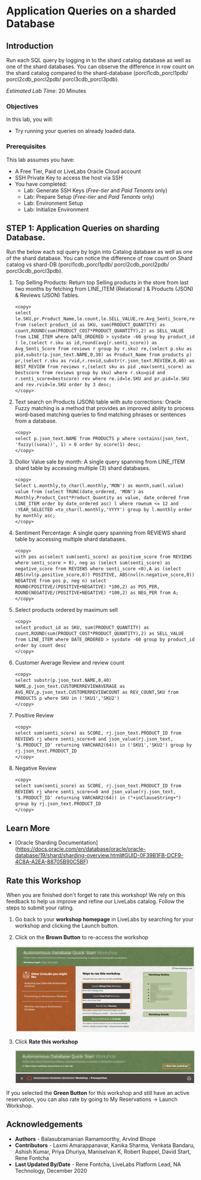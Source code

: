 # Application Queries on a sharded Database

## Introduction   
Run each SQL query by logging in to the shard catalog database as well as one of the shard databases. You can observe the difference in row count on the shard catalog compared to the shard-database (porcl1cdb_porcl1pdb/ porcl2cdb_porcl2pdb/ porcl3cdb_porcl3pdb).

*Estimated Lab Time*: 20 Minutes

### Objectives
In this lab, you will:
* Try running your queries on already loaded data.

### Prerequisites
This lab assumes you have:
- A Free Tier, Paid or LiveLabs Oracle Cloud account
- SSH Private Key to access the host via SSH
- You have completed:
    - Lab: Generate SSH Keys (*Free-tier* and *Paid Tenants* only)
    - Lab: Prepare Setup (*Free-tier* and *Paid Tenants* only)
    - Lab: Environment Setup
    - Lab: Initialize Environment

## **STEP 1**: Application Queries on sharding Database.

Run the below each sql query by login into Catalog database as well as one of the shard database. You can notice the difference of row count on Shard catalog vs shard-DB (porcl1cdb_porcl1pdb/ porcl2cdb_porcl2pdb/ porcl3cdb_porcl3pdb).

1. Top Selling Products: Return top Selling products in the store from last two months
 by fetching from LINE_ITEM (Relational ) & Products (JSON) & Reviews (JSON) Tables.

    ```
    <copy>
    select le.SKU,pr.Product_Name,le.count,le.SELL_VALUE,re.Avg_Senti_Score,rev.BEST_REVIEW from (select product_id as SKU, sum(PRODUCT_QUANTITY) as count,ROUND(sum(PRODUCT_COST*PRODUCT_QUANTITY),2) as SELL_VALUE from LINE_ITEM where DATE_ORDERED > sysdate -60 group by product_id ) le,(select r.sku as id,round(avg(r.senti_score)) as Avg_Senti_Score from reviews r group by r.sku) re,(select p.sku as pid,substr(p.json_text.NAME,0,30) as Product_Name from products p) pr,(select r.sku as rvid,r.revid,substr(r.json_text.REVIEW,0,40) as BEST_REVIEW from reviews r,(select sku as pid ,max(senti_score) as bestscore from reviews group by sku) where r.sku=pid and r.senti_score=bestscore) rev where re.id=le.SKU and pr.pid=le.SKU and rev.rvid=le.SKU order by 3 desc;
    </copy>
    ```

2. Text search on Products (JSON) table with auto corrections: Oracle Fuzzy matching is a method that provides an improved ability to process word-based matching queries to find matching phrases or sentences from a database.

    ```
    <copy>
    select p.json_text.NAME from PRODUCTS p where contains(json_text, 'fuzzy((sona))', 1) > 0 order by score(1) desc;
    </copy>
    ```

3. Dollor Value sale by month: A single query spanning from LINE_ITEM shard table by accessing multiple (3) shard databases.
   
    ```
    <copy>
    Select L.monthly,to_char(l.monthly,'MON') as month,sum(l.value) value from (select TRUNC(date_ordered, 'MON') as Monthly,Product_Cost*Product_Quantity as value, date_ordered from LINE_ITEM order by date_ordered asc) l where rownum <= 12 and :YEAR_SELECTED =to_char(l.monthly,'YYYY') group by l.monthly order by monthly asc;
    </copy>
    ```

4. Sentiment Percentage:    A single query spanning from REVIEWS shard table by accessing multiple shard databases.
   
    ```
    <copy>
    with pos as(select sum(senti_score) as positive_score from REVIEWS where senti_score > 0), neg as (select sum(senti_score) as negative_score from REVIEWS where senti_score <0),A as (select ABS(nvl(p.positive_score,0)) POSITIVE, ABS(nvl(n.negative_score,0)) NEGATIVE from pos p, neg n) select ROUND(POSITIVE/(POSITIVE+NEGATIVE) *100,2) as POS_PER, ROUND(NEGATIVE/(POSITIVE+NEGATIVE) *100,2) as NEG_PER from A;
    </copy>
    ```

5. Select products ordered by maximum sell

    ```
    <copy>
    select product_id as SKU, sum(PRODUCT_QUANTITY) as count,ROUND(sum(PRODUCT_COST*PRODUCT_QUANTITY),2) as SELL_VALUE from LINE_ITEM where DATE_ORDERED > sysdate -60 group by product_id order by count desc
    </copy>
    ```

6. Customer Average Review and review count

    ```
    <copy>
    select substr(p.json_text.NAME,0,40) NAME,p.json_text.CUSTOMERREVIEWAVERAGE as AVG_REV,p.json_text.CUSTOMERREVIEWCOUNT as REV_COUNT,SKU from PRODUCTS p where SKU in ('SKU1','SKU2')
    </copy>
    ```
7. Positive Review

    ```
    <copy>
    select sum(senti_score) as SCORE, rj.json_text.PRODUCT_ID from REVIEWS rj where senti_score>0 and json_value(rj.json_text, '$.PRODUCT_ID' returning VARCHAR2(64)) in ('SKU1','SKU2') group by rj.json_text.PRODUCT_ID
    </copy>
    ```

8. Negative Review

    ```
    <copy>
    select sum(senti_score) as SCORE, rj.json_text.PRODUCT_ID from REVIEWS rj where senti_score<=0 and json_value(rj.json_text, '$.PRODUCT_ID' returning VARCHAR2(64)) in ("+inClauseString+") group by rj.json_text.PRODUCT_ID
    </copy>
    ```


## Learn More

- [Oracle Sharding Documentation] (https://docs.oracle.com/en/database/oracle/oracle-database/19/shard/sharding-overview.html#GUID-0F39B1FB-DCF9-4C8A-A2EA-88705B90C5BF)

## Rate this Workshop
When you are finished don't forget to rate this workshop!  We rely on this feedback to help us improve and refine our LiveLabs catalog.  Follow the steps to submit your rating.

1.  Go back to your **workshop homepage** in LiveLabs by searching for your workshop and clicking the Launch button.
2.  Click on the **Brown Button** to re-access the workshop  

    ![](https://raw.githubusercontent.com/oracle/learning-library/master/common/labs/cloud-login/images/workshop-homepage-2.png " ")

3.  Click **Rate this workshop**

    ![](https://raw.githubusercontent.com/oracle/learning-library/master/common/labs/cloud-login/images/rate-this-workshop.png " ")

If you selected the **Green Button** for this workshop and still have an active reservation, you can also rate by going to My Reservations -> Launch Workshop.

## Acknowledgements
* **Authors** - Balasubramanian Ramamoorthy, Arvind Bhope
* **Contributors** - Laxmi Amarappanavar, Kanika Sharma, Venkata Bandaru, Ashish Kumar, Priya Dhuriya, Maniselvan K, Robert Ruppel, David Start, Rene Fontcha
* **Last Updated By/Date** - Rene Fontcha, LiveLabs Platform Lead, NA Technology, December 2020
